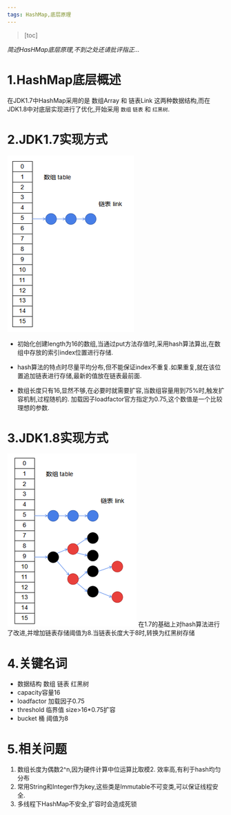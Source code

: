 ```yaml
---
tags: HashMap,底层原理
---
```


> [toc]

*简述HasHMap底层原理,不到之处还请批评指正...*

# 1.HashMap底层概述

在JDK1.7中HashMap采用的是 数组Array 和 链表Link 这两种数据结构,而在JDK1.8中对底层实现进行了优化,开始采用 `数组` `链表` 和 `红黑树`.

# 2.JDK1.7实现方式
![](./images/1541843549457.png)
* 初始化创建length为16的数组,当通过put方法存值时,采用hash算法算出,在数组中存放的索引index位置进行存储.

* hash算法的特点时尽量平均分布,但不能保证index不重复.如果重复,就在该位置追加链表进行存储,最新的值放在链表最前面.

* 数组长度只有16,显然不够,在必要时就需要扩容,当数组容量用到75%时,触发扩容机制,过程随机的.
加载因子loadfactor官方指定为0.75,这个数值是一个比较理想的参数.

# 3.JDK1.8实现方式
![](./images/1541843582143.png)
在1.7的基础上对hash算法进行了改进,并增加链表存储阈值为8.当链表长度大于8时,转换为红黑树存储

# 4.关键名词

* 数据结构 数组 链表 红黑树
* capacity容量16
* loadfactor 加载因子0.75
* threshold 临界值 size>16*0.75扩容
* bucket 桶 阈值为8

# 5.相关问题

1. 数组长度为偶数2^n,因为硬件计算中位运算比取模2. 效率高,有利于hash均匀分布
3. 常用String和Integer作为key,这些类是Immutable不可变类,可以保证线程安全.
4. 多线程下HashMap不安全,扩容时会造成死锁